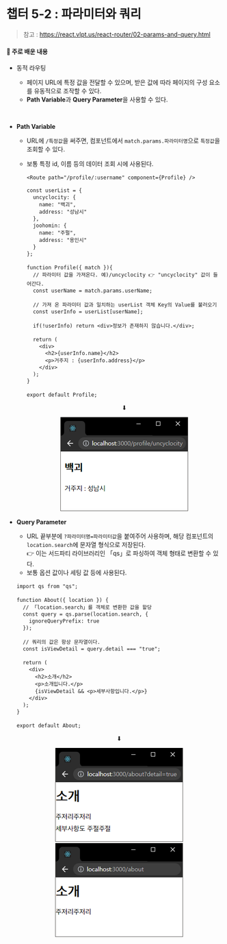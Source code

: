 # 챕터 5-2 : 파라미터와 쿼리

> 참고 : https://react.vlpt.us/react-router/02-params-and-query.html

#### 📕 주로 배운 내용

- 동적 라우팅

  - 페이지 URL에 특정 값을 전달할 수 있으며, 받은 값에 따라 페이지의 구성 요소를 유동적으로 조작할 수 있다.
  - **Path Variable**과 **Query Parameter**을 사용할 수 있다.

<br>

- **Path Variable**

  - URL에 `/특정값`을 써주면, 컴포넌트에서 `match.params.파라미터명`으로 `특정값`을 조회할 수 있다.
  - 보통 특정 id, 이름 등의 데이터 조회 시에 사용된다.

    ```
    <Route path="/profile/:username" component={Profile} />
    ```

    ```
    const userList = {
      uncyclocity: {
        name: "백괴",
        address: "성남시"
      },
      joohomin: {
        name: "주펄",
        address: "용인시"
      }
    };

    function Profile({ match }){
      // 파라미터 값을 가져온다. 예)/uncyclocity 👉 "uncyclocity" 값이 들어간다.
      const userName = match.params.userName;

      // 가져 온 파라미터 값과 일치하는 userList 객체 Key의 Value를 불러오기
      const userInfo = userList[userName];

      if(!userInfo) return <div>정보가 존재하지 않습니다.</div>;

      return (
        <div>
          <h2>{userInfo.name}</h2>
          <p>거주지 : {userInfo.address}</p>
        </div>
      );
    }

    export default Profile;
    ```

    <center>

    ⬇

    ![img1](./img1.png)

    </center>

- **Query Parameter**

  - URL 끝부분에 `?파라미터명=파라미터값`을 붙여주어 사용하며, 해당 컴포넌트의 `location.search`에 문자열 형식으로 저장된다. <br> 👉 이는 서드파티 라이브러리인 「qs」로 파싱하여 객체 형태로 변환할 수 있다.
  - 보통 옵션 값이나 세팅 값 등에 사용된다.

  ```
  import qs from "qs";

  function About({ location }) {
    // 「location.search」를 객체로 변환한 값을 할당
    const query = qs.parse(location.search, {
      ignoreQueryPrefix: true
    });

    // 쿼리의 값은 항상 문자열이다.
    const isViewDetail = query.detail === "true";

    return (
      <div>
        <h2>소개</h2>
        <p>소개입니다.</p>
        {isViewDetail && <p>세부사항입니다.</p>}
      </div>
    );
  }

  export default About;
  ```

  <center>⬇</center>

  <span>

  <center>

  ![img2](./img2.png) ![img2](./img3.png)

  </center>

  </span>
